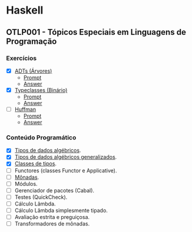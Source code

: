 # Haskell

## OTLP001 - Tópicos Especiais em Linguagens de Programação

### Exercícios
- [x] [ADTs (Árvores)](assignments/exe-01/)
  - [Prompt](assignments/exe-01/prompt.pdf)
  - [Answer](assignments/exe-01/answer.hs)
- [x] [Typeclasses (Binário)](assignments/exe-02/)
  - [Prompt](assignments/exe-02/prompt.pdf)
  - [Answer](assignments/exe-02/answer.hs)
- [ ] [Huffman](assignments/exe-03/)
  - [Prompt](assignments/exe-03/prompt.pdf)
  - [Answer](assignments/exe-03/answer.hs)

### Conteúdo Programático
- [x] [Tipos de dados algébricos](classes/adt.hs).
- [x] [Tipos de dados algébricos generalizados](classes/gadt.hs).
- [x] [Classes de tipos](classes/typeclasses.hs).
- [ ] Functores (classes Functor e Applicative).
- [ ] [Mônadas](classes/monad.hs).
- [ ] Módulos.
- [ ] Gerenciador de pacotes (Cabal).
- [ ] Testes (QuickCheck).
- [ ] Cálculo Lâmbda.
- [ ] Cálculo Lâmbda simplesmente tipado.
- [ ] Avaliação estrita e preguiçosa.
- [ ] Transformadores de mônadas.
